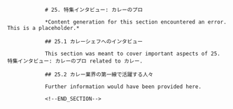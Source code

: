 
                # 25. 特集インタビュー: カレーのプロ
                
                *Content generation for this section encountered an error. This is a placeholder.*
                
                ## 25.1 カレーシェフへのインタビュー
                
                This section was meant to cover important aspects of 25. 特集インタビュー: カレーのプロ related to カレー.
                
                ## 25.2 カレー業界の第一線で活躍する人々
                
                Further information would have been provided here.
                
                <!--END_SECTION-->
                
